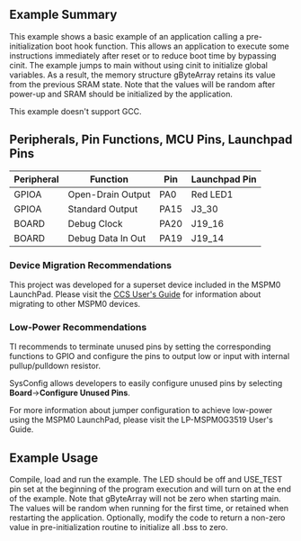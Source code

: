 ## Example Summary
This example shows a basic example of an application calling a pre-initialization
boot hook function.
This allows an application to execute some instructions immediately after reset
or to reduce boot time by bypassing cinit.
The example jumps to main without using cinit to initialize global variables. As
a result, the memory structure gByteArray retains its value from the previous
SRAM state.
Note that the values will be random after power-up and SRAM should be
initialized by the application.

This example doesn't support GCC.

## Peripherals, Pin Functions, MCU Pins, Launchpad Pins
| Peripheral | Function | Pin | Launchpad Pin |
| --- | --- | --- | --- |
| GPIOA | Open-Drain Output | PA0 | Red LED1 |
| GPIOA | Standard Output | PA15 | J3_30 |
| BOARD | Debug Clock | PA20 | J19_16 |
| BOARD | Debug Data In Out | PA19 | J19_14 |

### Device Migration Recommendations
This project was developed for a superset device included in the MSPM0 LaunchPad. Please
visit the [CCS User's Guide](https://software-dl.ti.com/msp430/esd/MSPM0-SDK/latest/docs/english/tools/ccs_ide_guide/doc_guide/doc_guide-srcs/ccs_ide_guide.html#sysconfig-project-migration)
for information about migrating to other MSPM0 devices.

### Low-Power Recommendations
TI recommends to terminate unused pins by setting the corresponding functions to
GPIO and configure the pins to output low or input with internal
pullup/pulldown resistor.

SysConfig allows developers to easily configure unused pins by selecting **Board**→**Configure Unused Pins**.

For more information about jumper configuration to achieve low-power using the
MSPM0 LaunchPad, please visit the LP-MSPM0G3519 User's Guide.

## Example Usage
Compile, load and run the example. The LED should be off and USE_TEST pin set
at the beginning of the program execution and will turn on at the end of the
example. Note that gByteArray will not be zero when starting main. The values
will be random when running for the first time, or retained when restarting the
application.
Optionally, modify the code to return a non-zero value in pre-initialization
routine to initialize all .bss to zero.
